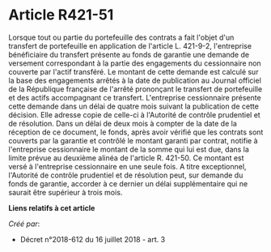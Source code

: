 # Article R421-51

Lorsque tout ou partie du portefeuille des contrats a fait l'objet d'un transfert de portefeuille en application de l'article
L. 421-9-2, l'entreprise bénéficiaire du transfert présente au fonds de garantie une demande de versement correspondant à la
partie des engagements du cessionnaire non couverte par l'actif transféré. Le montant de cette demande est calculé sur la
base des engagements arrêtés à la date de publication au Journal officiel de la République française de l'arrêté prononçant
le transfert de portefeuille et des actifs accompagnant ce transfert. L'entreprise cessionnaire présente cette demande dans
un délai de quatre mois suivant la publication de cette décision. Elle adresse copie de celle-ci à l'Autorité de contrôle
prudentiel et de résolution. Dans un délai de deux mois à compter de la date de la réception de ce document, le fonds, après
avoir vérifié que les contrats sont couverts par la garantie et contrôlé le montant garanti par contrat, notifie à
l'entreprise cessionnaire le montant de la somme qui lui est due, dans la limite prévue au deuxième alinéa de l'article R.
421-50. Ce montant est versé à l'entreprise cessionnaire en une seule fois. A titre exceptionnel, l'Autorité de contrôle
prudentiel et de résolution peut, sur demande du fonds de garantie, accorder à ce dernier un délai supplémentaire qui ne
saurait être supérieur à trois mois.

**Liens relatifs à cet article**

_Créé par_:

  - Décret n°2018-612 du 16 juillet 2018 - art. 3
